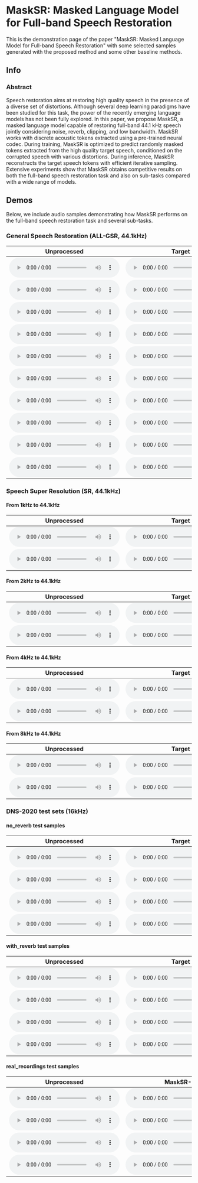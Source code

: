 
# MaskSR: Masked Language Model for Full-band Speech Restoration

This is the demonstration page of the paper "MaskSR: Masked Language Model for Full-band Speech Restoration" with some selected samples generated with the proposed method and some other baseline methods.


## Info

### Abstract

Speech restoration aims at restoring high quality speech in the presence of a diverse set of distortions. Although several deep learning paradigms have been studied for this task,
the power of the recently emerging language models has not been fully explored. In this paper, we propose MaskSR, a masked language model capable of restoring full-band 44.1 kHz speech
jointly considering noise, reverb, clipping, and low bandwidth. MaskSR works with discrete acoustic tokens extracted using a pre-trained neural codec. During training, MaskSR is
optimized to predict randomly masked tokens extracted from the high quality target speech, conditioned on the corrupted speech with various distortions. During inference, MaskSR
reconstructs the target speech tokens with efficient iterative sampling. Extensive experiments show that MaskSR obtains competitive results on both the full-band speech restoration task
and also on sub-tasks compared with a wide range of models.


## Demos

Below, we include audio samples demonstrating how MaskSR performs on the full-band speech restoration task and several sub-tasks.

### General Speech Restoration (ALL-GSR, 44.1kHz)

<table>
  <thead>
    <tr>
      <th>Unprocessed</th>
      <th>Target</th>
      <th>MaskSR-M</th>
      <th>VoiceFixer</th> 
      <th>NSNet2</th>      
    </tr>
  </thead>
  <tbody>
    <tr>
      <td><html><audio controls><source src="GSR/Unprocessed/1_simulated.wav"></audio></html></td>
      <td><html><audio controls><source src="GSR/Target/1_clean.wav"></audio></html></td>
      <td><html><audio controls><source src="GSR/MaskSR-M/1_simulated.wav"></audio></html></td>
      <td><html><audio controls><source src="GSR/VoiceFixer/1_simulated.wav"></audio></html></td>
      <td><html><audio controls><source src="GSR/NSNet2/1_simulated.wav"></audio></html></td>
    </tr>
    <tr>
      <td><html><audio controls><source src="GSR/Unprocessed/2_simulated.wav"></audio></html></td>
      <td><html><audio controls><source src="GSR/Target/2_clean.wav"></audio></html></td>
      <td><html><audio controls><source src="GSR/MaskSR-M/2_simulated.wav"></audio></html></td>
      <td><html><audio controls><source src="GSR/VoiceFixer/2_simulated.wav"></audio></html></td>
      <td><html><audio controls><source src="GSR/NSNet2/2_simulated.wav"></audio></html></td>
    </tr>
    <tr>
      <td><html><audio controls><source src="GSR/Unprocessed/3_simulated.wav"></audio></html></td>
      <td><html><audio controls><source src="GSR/Target/3_clean.wav"></audio></html></td>
      <td><html><audio controls><source src="GSR/MaskSR-M/3_simulated.wav"></audio></html></td>
      <td><html><audio controls><source src="GSR/VoiceFixer/3_simulated.wav"></audio></html></td>
      <td><html><audio controls><source src="GSR/NSNet2/3_simulated.wav"></audio></html></td>
    </tr>
    <tr>
      <td><html><audio controls><source src="GSR/Unprocessed/4_simulated.wav"></audio></html></td>
      <td><html><audio controls><source src="GSR/Target/4_clean.wav"></audio></html></td>
      <td><html><audio controls><source src="GSR/MaskSR-M/4_simulated.wav"></audio></html></td>
      <td><html><audio controls><source src="GSR/VoiceFixer/4_simulated.wav"></audio></html></td>
      <td><html><audio controls><source src="GSR/NSNet2/4_simulated.wav"></audio></html></td>
    </tr>
    <tr>
      <td><html><audio controls><source src="GSR/Unprocessed/5_simulated.wav"></audio></html></td>
      <td><html><audio controls><source src="GSR/Target/5_clean.wav"></audio></html></td>
      <td><html><audio controls><source src="GSR/MaskSR-M/5_simulated.wav"></audio></html></td>
      <td><html><audio controls><source src="GSR/VoiceFixer/5_simulated.wav"></audio></html></td>
      <td><html><audio controls><source src="GSR/NSNet2/5_simulated.wav"></audio></html></td>  
    </tr>  
    <tr>
      <td><html><audio controls><source src="GSR/Unprocessed/6_simulated.wav"></audio></html></td>
      <td><html><audio controls><source src="GSR/Target/6_clean.wav"></audio></html></td>
      <td><html><audio controls><source src="GSR/MaskSR-M/6_simulated.wav"></audio></html></td>
      <td><html><audio controls><source src="GSR/VoiceFixer/6_simulated.wav"></audio></html></td>
      <td><html><audio controls><source src="GSR/NSNet2/6_simulated.wav"></audio></html></td>  
    </tr>    
    <tr>
      <td><html><audio controls><source src="GSR/Unprocessed/7_simulated.wav"></audio></html></td>
      <td><html><audio controls><source src="GSR/Target/7_clean.wav"></audio></html></td>
      <td><html><audio controls><source src="GSR/MaskSR-M/7_simulated.wav"></audio></html></td>
      <td><html><audio controls><source src="GSR/VoiceFixer/7_simulated.wav"></audio></html></td>
      <td><html><audio controls><source src="GSR/NSNet2/7_simulated.wav"></audio></html></td>  
    </tr> 
    <tr>
      <td><html><audio controls><source src="GSR/Unprocessed/8_simulated.wav"></audio></html></td>
      <td><html><audio controls><source src="GSR/Target/8_clean.wav"></audio></html></td>
      <td><html><audio controls><source src="GSR/MaskSR-M/8_simulated.wav"></audio></html></td>
      <td><html><audio controls><source src="GSR/VoiceFixer/8_simulated.wav"></audio></html></td>
      <td><html><audio controls><source src="GSR/NSNet2/8_simulated.wav"></audio></html></td>  
    </tr>
    <tr>
      <td><html><audio controls><source src="GSR/Unprocessed/9_simulated.wav"></audio></html></td>
      <td><html><audio controls><source src="GSR/Target/9_clean.wav"></audio></html></td>
      <td><html><audio controls><source src="GSR/MaskSR-M/9_simulated.wav"></audio></html></td>
      <td><html><audio controls><source src="GSR/VoiceFixer/9_simulated.wav"></audio></html></td>
      <td><html><audio controls><source src="GSR/NSNet2/9_simulated.wav"></audio></html></td>  
    </tr>    
    <tr>
      <td><html><audio controls><source src="GSR/Unprocessed/10_simulated.wav"></audio></html></td>
      <td><html><audio controls><source src="GSR/Target/10_clean.wav"></audio></html></td>
      <td><html><audio controls><source src="GSR/MaskSR-M/10_simulated.wav"></audio></html></td>
      <td><html><audio controls><source src="GSR/VoiceFixer/10_simulated.wav"></audio></html></td>
      <td><html><audio controls><source src="GSR/NSNet2/10_simulated.wav"></audio></html></td>  
    </tr>                     
  </tbody>
</table>

### Speech Super Resolution (SR, 44.1kHz)

#### From 1kHz to 44.1kHz

<table>
  <thead>
    <tr>
      <th>Unprocessed</th>
      <th>Target</th>
      <th>MaskSR-M</th>
      <th>VoiceFixer</th> 
      <th>NSNet2</th>      
    </tr>
  </thead>
  <tbody>
    <tr>
      <td><html><audio controls><source src="SR/Unprocessed/p360_354_mic1_1000_cheby1.wav"></audio></html></td>
      <td><html><audio controls><source src="SR/Target/p360_354_mic1_1000_cheby1.wav"></audio></html></td>
      <td><html><audio controls><source src="SR/MaskSR-M/p360_354_mic1_1000_cheby1.wav"></audio></html></td>
      <td><html><audio controls><source src="SR/VoiceFixer/p360_354_mic1_1000_cheby1.wav"></audio></html></td>
      <td><html><audio controls><source src="SR/NSNet2/p360_354_mic1_1000_cheby1.wav"></audio></html></td>
    </tr>
    <tr>
      <td><html><audio controls><source src="SR/Unprocessed/p363_283_mic1_1000_cheby1.wav"></audio></html></td>
      <td><html><audio controls><source src="SR/Target/p363_283_mic1_1000_cheby1.wav"></audio></html></td>
      <td><html><audio controls><source src="SR/MaskSR-M/p363_283_mic1_1000_cheby1.wav"></audio></html></td>
      <td><html><audio controls><source src="SR/VoiceFixer/p363_283_mic1_1000_cheby1.wav"></audio></html></td>
      <td><html><audio controls><source src="SR/NSNet2/p363_283_mic1_1000_cheby1.wav"></audio></html></td>
    </tr>
  </tbody>
</table>

#### From 2kHz to 44.1kHz

<table>
  <thead>
    <tr>
      <th>Unprocessed</th>
      <th>Target</th>
      <th>MaskSR-M</th>
      <th>VoiceFixer</th> 
      <th>NSNet2</th>      
    </tr>
  </thead>
  <tbody>
    <tr>
      <td><html><audio controls><source src="SR/Unprocessed/p360_275_mic1_2000_cheby1.wav"></audio></html></td>
      <td><html><audio controls><source src="SR/Target/p360_275_mic1_2000_cheby1.wav"></audio></html></td>
      <td><html><audio controls><source src="SR/MaskSR-M/p360_275_mic1_2000_cheby1.wav"></audio></html></td>
      <td><html><audio controls><source src="SR/VoiceFixer/p360_275_mic1_2000_cheby1.wav"></audio></html></td>
      <td><html><audio controls><source src="SR/NSNet2/p360_275_mic1_2000_cheby1.wav"></audio></html></td>
    </tr>
    <tr>
      <td><html><audio controls><source src="SR/Unprocessed/p363_037_mic1_2000_cheby1.wav"></audio></html></td>
      <td><html><audio controls><source src="SR/Target/p363_037_mic1_2000_cheby1.wav"></audio></html></td>
      <td><html><audio controls><source src="SR/MaskSR-M/p363_037_mic1_2000_cheby1.wav"></audio></html></td>
      <td><html><audio controls><source src="SR/VoiceFixer/p363_037_mic1_2000_cheby1.wav"></audio></html></td>
      <td><html><audio controls><source src="SR/NSNet2/p363_037_mic1_2000_cheby1.wav"></audio></html></td>
    </tr>
  </tbody>
</table>

#### From 4kHz to 44.1kHz

<table>
  <thead>
    <tr>
      <th>Unprocessed</th>
      <th>Target</th>
      <th>MaskSR-M</th>
      <th>VoiceFixer</th> 
      <th>NSNet2</th>      
    </tr>
  </thead>
  <tbody>
    <tr>
      <td><html><audio controls><source src="SR/Unprocessed/p361_084_mic1_4000_cheby1.wav"></audio></html></td>
      <td><html><audio controls><source src="SR/Target/p361_084_mic1_4000_cheby1.wav"></audio></html></td>
      <td><html><audio controls><source src="SR/MaskSR-M/p361_084_mic1_4000_cheby1.wav"></audio></html></td>
      <td><html><audio controls><source src="SR/VoiceFixer/p361_084_mic1_4000_cheby1.wav"></audio></html></td>
      <td><html><audio controls><source src="SR/NSNet2/p361_084_mic1_4000_cheby1.wav"></audio></html></td>
    </tr>
    <tr>
      <td><html><audio controls><source src="SR/Unprocessed/p364_249_mic1_4000_cheby1.wav"></audio></html></td>
      <td><html><audio controls><source src="SR/Target/p364_249_mic1_4000_cheby1.wav"></audio></html></td>
      <td><html><audio controls><source src="SR/MaskSR-M/p364_249_mic1_4000_cheby1.wav"></audio></html></td>
      <td><html><audio controls><source src="SR/VoiceFixer/p364_249_mic1_4000_cheby1.wav"></audio></html></td>
      <td><html><audio controls><source src="SR/NSNet2/p364_249_mic1_4000_cheby1.wav"></audio></html></td>
    </tr>
  </tbody>
</table>

#### From 8kHz to 44.1kHz

<table>
  <thead>
    <tr>
      <th>Unprocessed</th>
      <th>Target</th>
      <th>MaskSR-M</th>
      <th>VoiceFixer</th> 
      <th>NSNet2</th>      
    </tr>
  </thead>
  <tbody>
    <tr>
      <td><html><audio controls><source src="SR/Unprocessed/p376_030_mic1_8000_cheby1.wav"></audio></html></td>
      <td><html><audio controls><source src="SR/Target/p376_030_mic1_8000_cheby1.wav"></audio></html></td>
      <td><html><audio controls><source src="SR/MaskSR-M/p376_030_mic1_8000_cheby1.wav"></audio></html></td>
      <td><html><audio controls><source src="SR/VoiceFixer/p376_030_mic1_8000_cheby1.wav"></audio></html></td>
      <td><html><audio controls><source src="SR/NSNet2/p376_030_mic1_8000_cheby1.wav"></audio></html></td>
    </tr>
    <tr>
      <td><html><audio controls><source src="SR/Unprocessed/s5_356_mic1_8000_cheby1.wav"></audio></html></td>
      <td><html><audio controls><source src="SR/Target/s5_356_mic1_8000_cheby1.wav"></audio></html></td>
      <td><html><audio controls><source src="SR/MaskSR-M/s5_356_mic1_8000_cheby1.wav"></audio></html></td>
      <td><html><audio controls><source src="SR/VoiceFixer/s5_356_mic1_8000_cheby1.wav"></audio></html></td>
      <td><html><audio controls><source src="SR/NSNet2/s5_356_mic1_8000_cheby1.wav"></audio></html></td>
    </tr>
  </tbody>
</table>


### DNS-2020 test sets (16kHz)

#### no_reverb test samples

<table>
  <thead>
    <tr>
      <th>Unprocessed</th>
      <th>Target</th>
      <th>MaskSR-M</th>
      <th>FRCRN</th> 
      <th>DEMUCS</th>      
    </tr>
  </thead>
  <tbody>
    <tr>
      <td><html><audio controls><source src="DNS2020_no_reverb/noisy/clnsp177_0kuIP7fLNpM_snr6_tl-26_fileid_90.wav"></audio></html></td>
      <td><html><audio controls><source src="DNS2020_no_reverb/Target/clean_fileid_90.wav"></audio></html></td>      
      <td><html><audio controls><source src="DNS2020_no_reverb/MaskSR/clnsp177_0kuIP7fLNpM_snr6_tl-26_fileid_90.wav"></audio></html></td>
      <td><html><audio controls><source src="DNS2020_no_reverb/FRCRN/clnsp177_0kuIP7fLNpM_snr6_tl-26_fileid_90.wav"></audio></html></td>
      <td><html><audio controls><source src="DNS2020_no_reverb/DEMUCS/clnsp177_0kuIP7fLNpM_snr6_tl-26_fileid_90.wav"></audio></html></td>
    </tr>
    <tr>
      <td><html><audio controls><source src="DNS2020_no_reverb/noisy/clnsp25_babble_188218_21_snr5_tl-25_fileid_147.wav"></audio></html></td>
      <td><html><audio controls><source src="DNS2020_no_reverb/Target/clean_fileid_147.wav"></audio></html></td>      
      <td><html><audio controls><source src="DNS2020_no_reverb/MaskSR/clnsp25_babble_188218_21_snr5_tl-25_fileid_147.wav"></audio></html></td>
      <td><html><audio controls><source src="DNS2020_no_reverb/FRCRN/clnsp25_babble_188218_21_snr5_tl-25_fileid_147.wav"></audio></html></td>
      <td><html><audio controls><source src="DNS2020_no_reverb/DEMUCS/clnsp25_babble_188218_21_snr5_tl-25_fileid_147.wav"></audio></html></td>
    </tr>
    <tr>
      <td><html><audio controls><source src="DNS2020_no_reverb/noisy/clnsp62_birds_413745_6_snr14_tl-33_fileid_81.wav"></audio></html></td>
      <td><html><audio controls><source src="DNS2020_no_reverb/Target/clean_fileid_81.wav"></audio></html></td>      
      <td><html><audio controls><source src="DNS2020_no_reverb/MaskSR/clnsp62_birds_413745_6_snr14_tl-33_fileid_81.wav"></audio></html></td>
      <td><html><audio controls><source src="DNS2020_no_reverb/FRCRN/clnsp62_birds_413745_6_snr14_tl-33_fileid_81.wav"></audio></html></td>
      <td><html><audio controls><source src="DNS2020_no_reverb/DEMUCS/clnsp62_birds_413745_6_snr14_tl-33_fileid_81.wav"></audio></html></td>
    </tr>
    <tr>
      <td><html><audio controls><source src="DNS2020_no_reverb/noisy/clnsp71_babble_188218_26_snr4_tl-20_fileid_275.wav"></audio></html></td>
      <td><html><audio controls><source src="DNS2020_no_reverb/Target/clean_fileid_275.wav"></audio></html></td>
      <td><html><audio controls><source src="DNS2020_no_reverb/MaskSR/clnsp71_babble_188218_26_snr4_tl-20_fileid_275.wav"></audio></html></td>
      <td><html><audio controls><source src="DNS2020_no_reverb/FRCRN/clnsp71_babble_188218_26_snr4_tl-20_fileid_275.wav"></audio></html></td>
      <td><html><audio controls><source src="DNS2020_no_reverb/DEMUCS/clnsp71_babble_188218_26_snr4_tl-20_fileid_275.wav"></audio></html></td>
    </tr>
  </tbody>
</table>

#### with_reverb test samples

<table>
  <thead>
    <tr>
      <th>Unprocessed</th>
      <th>Target</th>
      <th>MaskSR-M</th>
      <th>FRCRN</th> 
      <th>DEMUCS</th>      
    </tr>
  </thead>
  <tbody>
    <tr>
      <td><html><audio controls><source src="DNS2020_with_reverb/noisy/clnsp1_train_69005_1_snr15_tl-21_fileid_158.wav"></audio></html></td>
      <td><html><audio controls><source src="DNS2020_with_reverb/Target/clean_fileid_158.wav"></audio></html></td>      
      <td><html><audio controls><source src="DNS2020_with_reverb/MaskSR/clnsp1_train_69005_1_snr15_tl-21_fileid_158.wav"></audio></html></td>
      <td><html><audio controls><source src="DNS2020_with_reverb/FRCRN/clnsp1_train_69005_1_snr15_tl-21_fileid_158.wav"></audio></html></td>
      <td><html><audio controls><source src="DNS2020_with_reverb/DEMUCS/clnsp1_train_69005_1_snr15_tl-21_fileid_158.wav"></audio></html></td>
    </tr>
    <tr>
      <td><html><audio controls><source src="DNS2020_with_reverb/noisy/clnsp27_GvaTLOWuCK8_snr10_tl-22_fileid_296.wav"></audio></html></td>
      <td><html><audio controls><source src="DNS2020_with_reverb/Target/clean_fileid_296.wav"></audio></html></td>
      <td><html><audio controls><source src="DNS2020_with_reverb/MaskSR/clnsp27_GvaTLOWuCK8_snr10_tl-22_fileid_296.wav"></audio></html></td>
      <td><html><audio controls><source src="DNS2020_with_reverb/FRCRN/clnsp27_GvaTLOWuCK8_snr10_tl-22_fileid_296.wav"></audio></html></td>
      <td><html><audio controls><source src="DNS2020_with_reverb/DEMUCS/clnsp27_GvaTLOWuCK8_snr10_tl-22_fileid_296.wav"></audio></html></td>
    </tr>
    <tr>
      <td><html><audio controls><source src="DNS2020_with_reverb/noisy/clnsp30_birds_121947_2_snr6_tl-27_fileid_116.wav"></audio></html></td>
      <td><html><audio controls><source src="DNS2020_with_reverb/Target/clean_fileid_116.wav"></audio></html></td>
      <td><html><audio controls><source src="DNS2020_with_reverb/MaskSR/clnsp30_birds_121947_2_snr6_tl-27_fileid_116.wav"></audio></html></td>
      <td><html><audio controls><source src="DNS2020_with_reverb/FRCRN/clnsp30_birds_121947_2_snr6_tl-27_fileid_116.wav"></audio></html></td>
      <td><html><audio controls><source src="DNS2020_with_reverb/DEMUCS/clnsp30_birds_121947_2_snr6_tl-27_fileid_116.wav"></audio></html></td>
    </tr>
    <tr>
      <td><html><audio controls><source src="DNS2020_with_reverb/noisy/clnsp51_baby_416672_0_snr11_tl-22_fileid_167.wav"></audio></html></td>
      <td><html><audio controls><source src="DNS2020_with_reverb/Target/clean_fileid_167.wav"></audio></html></td>      
      <td><html><audio controls><source src="DNS2020_with_reverb/MaskSR/clnsp51_baby_416672_0_snr11_tl-22_fileid_167.wav"></audio></html></td>
      <td><html><audio controls><source src="DNS2020_with_reverb/FRCRN/clnsp51_baby_416672_0_snr11_tl-22_fileid_167.wav"></audio></html></td>
      <td><html><audio controls><source src="DNS2020_with_reverb/DEMUCS/clnsp51_baby_416672_0_snr11_tl-22_fileid_167.wav"></audio></html></td>
    </tr>
  </tbody>
</table>

#### real_recordings test samples

<table>
  <thead>
    <tr>
      <th>Unprocessed</th>
      <th>MaskSR-M</th>
      <th>FRCRN</th> 
      <th>DEMUCS</th>      
    </tr>
  </thead>
  <tbody>
    <tr>
      <td><html><audio controls><source src="DNS2020_real_recordings/noisy/audioset_realrec_airconditioner_8v4sEeK2Owc.wav"></audio></html></td>
      <td><html><audio controls><source src="DNS2020_real_recordings/MaskSR/audioset_realrec_airconditioner_8v4sEeK2Owc.wav"></audio></html></td>
      <td><html><audio controls><source src="DNS2020_real_recordings/FRCRN/audioset_realrec_airconditioner_8v4sEeK2Owc.wav"></audio></html></td>
      <td><html><audio controls><source src="DNS2020_real_recordings/DEMUCS/audioset_realrec_airconditioner_8v4sEeK2Owc.wav"></audio></html></td>
    </tr>
    <tr>
      <td><html><audio controls><source src="DNS2020_real_recordings/noisy/audioset_realrec_airconditioner_EK746oGQz6E.wav"></audio></html></td>
      <td><html><audio controls><source src="DNS2020_real_recordings/MaskSR/audioset_realrec_airconditioner_EK746oGQz6E.wav"></audio></html></td>
      <td><html><audio controls><source src="DNS2020_real_recordings/FRCRN/audioset_realrec_airconditioner_EK746oGQz6E.wav"></audio></html></td>
      <td><html><audio controls><source src="DNS2020_real_recordings/DEMUCS/audioset_realrec_airconditioner_EK746oGQz6E.wav"></audio></html></td>
    </tr>
    <tr>
      <td><html><audio controls><source src="DNS2020_real_recordings/noisy/audioset_realrec_barking_5F9Gd2JNcw8.wav"></audio></html></td>
      <td><html><audio controls><source src="DNS2020_real_recordings/MaskSR/audioset_realrec_barking_5F9Gd2JNcw8.wav"></audio></html></td>
      <td><html><audio controls><source src="DNS2020_real_recordings/FRCRN/audioset_realrec_barking_5F9Gd2JNcw8.wav"></audio></html></td>
      <td><html><audio controls><source src="DNS2020_real_recordings/DEMUCS/audioset_realrec_barking_5F9Gd2JNcw8.wav"></audio></html></td>
    </tr>
    <tr>
      <td><html><audio controls><source src="DNS2020_real_recordings/noisy/audioset_realrec_barking_9uNc2tH5aV4.wav"></audio></html></td>
      <td><html><audio controls><source src="DNS2020_real_recordings/MaskSR/audioset_realrec_barking_9uNc2tH5aV4.wav"></audio></html></td>
      <td><html><audio controls><source src="DNS2020_real_recordings/FRCRN/audioset_realrec_barking_9uNc2tH5aV4.wav"></audio></html></td>
      <td><html><audio controls><source src="DNS2020_real_recordings/DEMUCS/audioset_realrec_barking_9uNc2tH5aV4.wav"></audio></html></td>
    </tr>
  </tbody>
</table>

